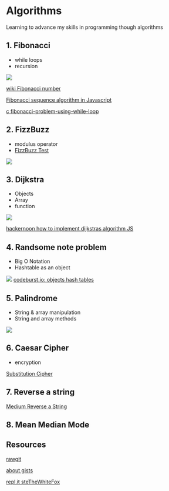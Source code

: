 # Algorithms
Learning to advance my skills in programming though algorithms

## 1. Fibonacci 
- while loops
- recursion

![](https://upload.wikimedia.org/wikipedia/commons/thumb/2/2e/FibonacciSpiral.svg/220px-FibonacciSpiral.svg.png)

[wiki Fibonacci number](https://en.wikipedia.org/wiki/Fibonacci_number)

[Fibonacci sequence algorithm in Javascript](https://medium.com/developers-writing/fibonacci-sequence-algorithm-in-javascript-b253dc7e320e)

[c fibonacci-problem-using-while-loop](https://cboard.cprogramming.com/c-programming/57359-fibonacci-problem-using-while-loop.html)

## 2. FizzBuzz
- modulus operator
- [FizzBuzz Test](http://wiki.c2.com/?FizzBuzzTest)

![](http://agilekatas.co.uk/static/img/katas/kata_fizzbuzz.png)

## 3. Dijkstra
- Objects
- Array
- function

![](https://cdn-images-1.medium.com/max/800/1*lzYuC6dIVTVl0gt3MOuCyw.jpeg)

[hackernoon how to implement dijkstras algorithm JS](https://hackernoon.com/how-to-implement-dijkstras-algorithm-in-javascript-abdfd1702d04)


## 4. Randsome note problem
- Big O Notation
- Hashtable as an object

![](https://image.slidesharecdn.com/part2analysistools-140828232249-phpapp01/95/data-structures-part2-analysis-tools-22-638.jpg?cb=1409268230)
[codeburst.io: objects hash tables](https://codeburst.io/objects-and-hash-tables-in-javascript-a472ad1940d9)

## 5. Palindrome
- String & array manipulation
- String and array methods 

![](https://discourse-user-assets.s3.amazonaws.com/original/2X/c/ca86619bb0ec05531dbb02be3c0b7b8383e67f01.jpg)

## 6. Caesar Cipher
- encryption

[Substitution Cipher](https://medium.com/@TimSeverien/substitution-cipher-in-javascript-d530eb2d923d)

## 7. Reverse a string

[Medium Reverse a String](https://medium.com/sonyamoisset/reverse-a-string-in-javascript-a18027b8e91c)

## 8. Mean Median Mode

## Resources

[rawgit](https://rawgit.com/)

[about gists](https://help.github.com/articles/about-gists/)

[repl.it steTheWhiteFox](https://repl.it/@steTheWhiteFox)
